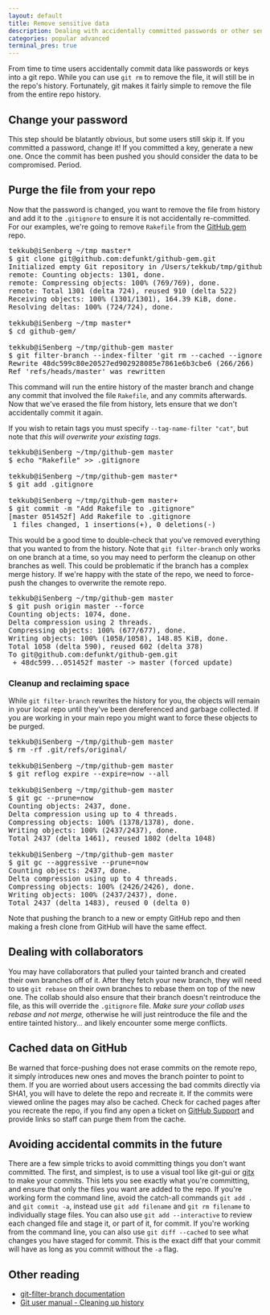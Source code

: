 ```yaml
---
layout: default
title: Remove sensitive data
description: Dealing with accidentally committed passwords or other sensitive information
categories: popular advanced
terminal_pres: true
---
```


<p span="intor">From time to time users accidentally commit data like passwords or keys into a git repo.  While you can use <code>git rm</code> to remove the file, it will still be in the repo's history.  Fortunately, git makes it fairly simple to remove the file from the entire repo history.</p>

Change your password
--------------------

This step should be blatantly obvious, but some users still skip it.  If you committed a password, change it!  If you committed a key, generate a new one.  Once the commit has been pushed you should consider the data to be compromised.  Period.

Purge the file from your repo
-----------------------------

Now that the password is changed, you want to remove the file from history and add it to the `.gitignore` to ensure it is not accidentally re-committed.  For our examples, we're going to remove `Rakefile` from the [GitHub gem](http://github.com/defunkt/github-gem) repo.

<pre class="terminal">
tekkub@iSenberg ~/tmp master*
$ git clone git@github.com:defunkt/github-gem.git
Initialized empty Git repository in /Users/tekkub/tmp/github-gem/.git/
remote: Counting objects: 1301, done.
remote: Compressing objects: 100% (769/769), done.
remote: Total 1301 (delta 724), reused 910 (delta 522)
Receiving objects: 100% (1301/1301), 164.39 KiB, done.
Resolving deltas: 100% (724/724), done.

tekkub@iSenberg ~/tmp master*
$ cd github-gem/

tekkub@iSenberg ~/tmp/github-gem master
$ git filter-branch --index-filter 'git rm --cached --ignore-unmatch Rakefile' HEAD
Rewrite 48dc599c80e20527ed902928085e7861e6b3cbe6 (266/266)
Ref 'refs/heads/master' was rewritten
</pre>

This command will run the entire history of the master branch and change any commit that involved the file `Rakefile`, and any commits afterwards.  Now that we've erased the file from history, lets ensure that we don't accidentally commit it again.

If you wish to retain tags you must specify `--tag-name-filter "cat"`, but note that *this will overwrite your existing tags*.

<pre class="terminal">
tekkub@iSenberg ~/tmp/github-gem master
$ echo "Rakefile" >> .gitignore

tekkub@iSenberg ~/tmp/github-gem master*
$ git add .gitignore

tekkub@iSenberg ~/tmp/github-gem master+
$ git commit -m "Add Rakefile to .gitignore"
[master 051452f] Add Rakefile to .gitignore
 1 files changed, 1 insertions(+), 0 deletions(-)
</pre>

This would be a good time to double-check that you've removed everything that you wanted to from the history.  Note that `git filter-branch` only works on one branch at a time, so you may need to perform the cleanup on other branches as well.  This could be problematic if the branch has a complex merge history.  If we're happy with the state of the repo, we need to force-push the changes to overwrite the remote repo.

<pre class="terminal">
tekkub@iSenberg ~/tmp/github-gem master
$ git push origin master --force
Counting objects: 1074, done.
Delta compression using 2 threads.
Compressing objects: 100% (677/677), done.
Writing objects: 100% (1058/1058), 148.85 KiB, done.
Total 1058 (delta 590), reused 602 (delta 378)
To git@github.com:defunkt/github-gem.git
 + 48dc599...051452f master -> master (forced update)
</pre>

### Cleanup and reclaiming space

While `git filter-branch` rewrites the history for you, the objects will remain in your local repo until they've been dereferenced and garbage collected.  If you are working in your main repo you might want to force these objects to be purged.

<pre class="terminal">
tekkub@iSenberg ~/tmp/github-gem master
$ rm -rf .git/refs/original/

tekkub@iSenberg ~/tmp/github-gem master
$ git reflog expire --expire=now --all

tekkub@iSenberg ~/tmp/github-gem master
$ git gc --prune=now
Counting objects: 2437, done.
Delta compression using up to 4 threads.
Compressing objects: 100% (1378/1378), done.
Writing objects: 100% (2437/2437), done.
Total 2437 (delta 1461), reused 1802 (delta 1048)

tekkub@iSenberg ~/tmp/github-gem master
$ git gc --aggressive --prune=now
Counting objects: 2437, done.
Delta compression using up to 4 threads.
Compressing objects: 100% (2426/2426), done.
Writing objects: 100% (2437/2437), done.
Total 2437 (delta 1483), reused 0 (delta 0)
</pre>

Note that pushing the branch to a new or empty GitHub repo and then making a fresh clone from GitHub will have the same effect.

Dealing with collaborators
--------------------------

You may have collaborators that pulled your tainted branch and created their own branches off of it.  After they fetch your new branch, they will need to use `git rebase` on their own branches to rebase them on top of the new one.  The collab should also ensure that their branch doesn't reintroduce the file, as this will override the `.gitignore` file.  *Make sure your collab uses rebase and not merge,* otherwise he will just reintroduce the file and the entire tainted history... and likely encounter some merge conflicts.

Cached data on GitHub
---------------------

Be warned that force-pushing does not erase commits on the remote repo, it simply introduces new ones and moves the branch pointer to point to them.  If you are worried about users accessing the bad commits directly via SHA1, you will have to delete the repo and recreate it.  If the commits were viewed online the pages may also be cached.  Check for cached pages after you recreate the repo, if you find any open a ticket on [GitHub Support](https://github.com/contact) and provide links so staff can purge them from the cache.

Avoiding accidental commits in the future
-----------------------------------------

There are a few simple tricks to avoid committing things you don't want committed.  The first, and simplest, is to use a visual tool like git-gui or [gitx](http://gitx.frim.nl/) to make your commits.  This lets you see exactly what you're committing, and ensure that only the files you want are added to the repo.  If you're working form the command line, avoid the catch-all commands `git add .` and `git commit -a`, instead use `git add filename` and `git rm filename` to individually stage files.  You can also use `git add --interactive` to review each changed file and stage it, or part of it, for commit. If you're working from the command line, you can also use `git diff --cached` to see what changes you have staged for commit.  This is the exact diff that your commit will have as long as you commit without the `-a` flag.

Other reading
-------------

* [git-filter-branch documentation](http://www.kernel.org/pub/software/scm/git/docs/git-filter-branch.html)
* [Git user manual - Cleaning up history](http://www.kernel.org/pub/software/scm/git/docs/user-manual.html#cleaning-up-history)